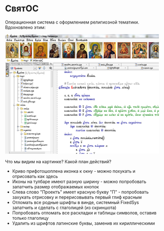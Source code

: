 # СвятОС

Операционная система с оформлением религиозной тематики. Вдохновлено этим:

![Примерный вид операционной системы](./idea.jpg)

Что мы видим на картинке? Какой план действий?

* Криво прифотошоплена иконка к окну - можно похукать и отрисовать как здесь
* Иконы на тулбаре имеют разную ширину - можно попробовать запатчить размер отображаемых кнопок
* Слева слово "Проектъ" имеет красную букву "П" - попробовать захукать отрисовку и перерисовывать первый глиф красным
* Отломать все родные шрифты в винде, системный FixedSys запатчить и сделать с глаголицей (из скриншота)
* Попробовать отломать все раскладки и таблицы символов, оставив только глаголицу
* Удалить из шрифтов латинские буквы, заменив их кириллическими
